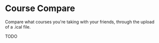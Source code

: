 # Course Compare

Compare what courses you're taking with your friends, through the upload of a .ical file.

TODO